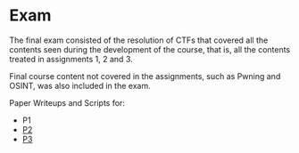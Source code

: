 # Exam

The final exam consisted of the resolution of CTFs that covered all the contents seen during the development of the course, that is, all the contents treated in assignments 1, 2 and 3.

Final course content not covered in the assignments, such as Pwning and OSINT, was also included in the exam.

Paper Writeups and Scripts for:

- P1
- [P2](./P2)
- [P3](./P3)

